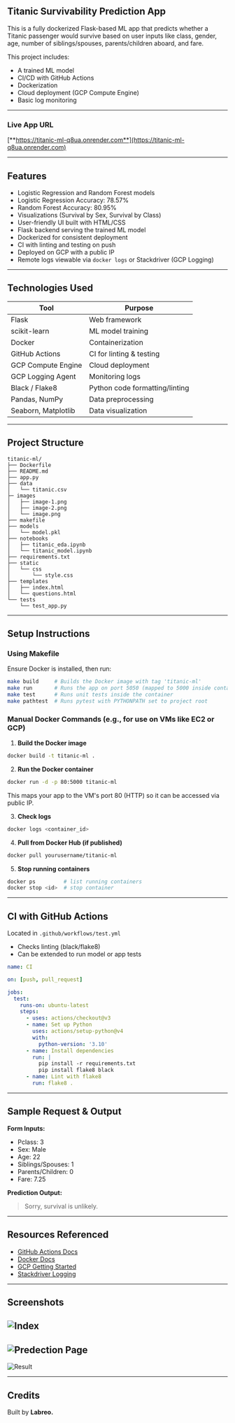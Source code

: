 ## Titanic Survivability Prediction App

This is a fully dockerized Flask-based ML app that predicts whether a Titanic passenger would survive based on user inputs like class, gender, age, number of siblings/spouses, parents/children aboard, and fare.

This project includes:

- A trained ML model
- CI/CD with GitHub Actions
- Dockerization
- Cloud deployment (GCP Compute Engine)
- Basic log monitoring

---

### Live App URL

[**https://titanic-ml-q8ua.onrender.com**](https://titanic-ml-q8ua.onrender.com)

---

## Features

- Logistic Regression and Random Forest models
- Logistic Regression Accuracy: 78.57%
- Random Forest Accuracy: 80.95%
- Visualizations (Survival by Sex, Survival by Class)
- User-friendly UI built with HTML/CSS
- Flask backend serving the trained ML model
- Dockerized for consistent deployment
- CI with linting and testing on push
- Deployed on GCP with a public IP
- Remote logs viewable via `docker logs` or Stackdriver (GCP Logging)

---

## Technologies Used

| Tool                | Purpose                        |
| ------------------- | ------------------------------ |
| Flask               | Web framework                  |
| scikit-learn        | ML model training              |
| Docker              | Containerization               |
| GitHub Actions      | CI for linting & testing       |
| GCP Compute Engine  | Cloud deployment               |
| GCP Logging Agent   | Monitoring logs                |
| Black / Flake8      | Python code formatting/linting |
| Pandas, NumPy       | Data preprocessing             |
| Seaborn, Matplotlib | Data visualization             |

---

## Project Structure

```
titanic-ml/
├── Dockerfile
├── README.md
├── app.py
├── data
│   └── titanic.csv
├─ images
│   ├── image-1.png
│   ├── image-2.png
│   └── image.png
├── makefile
├── models
│   └── model.pkl
├── notebooks
│   ├── titanic_eda.ipynb
│   └── titanic_model.ipynb
├── requirements.txt
├── static
│   └── css
│       └── style.css
├── templates
│   ├── index.html
│   └── questions.html
└── tests
    └── test_app.py
```

---

## Setup Instructions

### Using Makefile

Ensure Docker is installed, then run:

```bash
make build     # Builds the Docker image with tag 'titanic-ml'
make run       # Runs the app on port 5050 (mapped to 5000 inside container)
make test      # Runs unit tests inside the container
make pathtest  # Runs pytest with PYTHONPATH set to project root
```

### Manual Docker Commands (e.g., for use on VMs like EC2 or GCP)

1. **Build the Docker image**

```bash
docker build -t titanic-ml .
```

2. **Run the Docker container**

```bash
docker run -d -p 80:5000 titanic-ml
```

This maps your app to the VM's port 80 (HTTP) so it can be accessed via public IP.

3. **Check logs**

```bash
docker logs <container_id>
```

4. **Pull from Docker Hub (if published)**

```bash
docker pull yourusername/titanic-ml
```

5. **Stop running containers**

```bash
docker ps         # list running containers
docker stop <id>  # stop container
```

---

## CI with GitHub Actions

Located in `.github/workflows/test.yml`

- Checks linting (black/flake8)
- Can be extended to run model or app tests

```yaml
name: CI

on: [push, pull_request]

jobs:
  test:
    runs-on: ubuntu-latest
    steps:
      - uses: actions/checkout@v3
      - name: Set up Python
        uses: actions/setup-python@v4
        with:
          python-version: '3.10'
      - name: Install dependencies
        run: |
          pip install -r requirements.txt
          pip install flake8 black
      - name: Lint with flake8
        run: flake8 .
```

---

## Sample Request & Output

**Form Inputs:**

- Pclass: 3
- Sex: Male
- Age: 22
- Siblings/Spouses: 1
- Parents/Children: 0
- Fare: 7.25

**Prediction Output:**

> Sorry, survival is unlikely.

---

## Resources Referenced

- [GitHub Actions Docs](https://docs.github.com/en/actions)
- [Docker Docs](https://docs.docker.com/)
- [GCP Getting Started](https://cloud.google.com/docs/tutorials?doctype=quickstart)
- [Stackdriver Logging](https://cloud.google.com/logging)

---

## Screenshots

![Index](images/image.png)
---
![Predection Page](images/image-1.png)
---
![Result](images/image-2.png)

---

## Credits

Built by **Labreo.**

